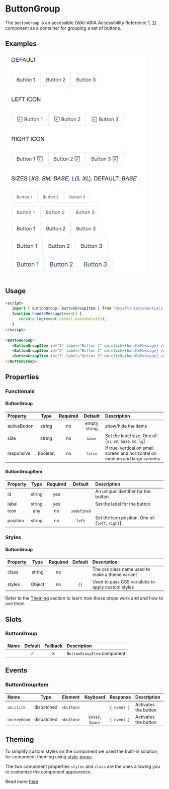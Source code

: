 # ButtonGroup

The `ButtonGroup` is an accessible (WAI-ARIA Accessibility Reference [1], [2]) component as a container for grouping a set of buttons.

## Examples

<img src="./assets/images/showcase.png" alt="PagesNavigator - Default Styles" />

## Usage

```html
<script>
   import { ButtonGroup, ButtonGroupItem } from '@sveltinio/essentials';
   function handleMessage(event) {
      console.log(event.detail.eventDetails);
   }
</script>

<ButtonGroup>
   <ButtonGroupItem id="1" label="Button 1" on:click={handleMessage} />
   <ButtonGroupItem id="2" label="Button 2" on:click={handleMessage} />
   <ButtonGroupItem id="3" label="Button 3" on:click={handleMessage} />
</ButtonGroup>
```

## Properties

### Functionals

#### ButtonGroup

| Property     | Type    | Required | Default      | Description                                                                  |
| :----------- | :-----: | :------: | :----------: |:---------------------------------------------------------------------------- |
| activeButton | string  |    no    | empty string | show/hide the items                                                          |
| size         | string  |    no    | `base`       | Set the label size. One of: [`xs`, `sm`, `base`, `md`, `lg`]                 |
| responsive   | boolean |   no     | `false`      | If true, vertical on small screen and horizontal on medium and large screens |

#### ButtonGroupItem

| Property | Type   | Required | Default     | Description                                      |
| :------- | :----: | :------: | :---------: |:------------------------------------------------ |
| id       | string |   yes    |             | An unique identifier for the button              |
| label    | string |   yes    |             | Set the label for the button                     |
| icon     | any    |    no    | `undefined` |                                                  |
| position | string |    no    | `left`      | Set the icon position. One of: [`left`, `right`] |

### Styles

#### ButtonGroup

| Property |  Type   | Required |   Default   | Description                                       |
| :------- | :-----: | :------: | :---------: | :------------------------------------------------ |
| class    | string  |    no    |             | The css class name used to make a theme variant   |
| styles   | Object  |    no    |     `{}`    | Used to pass CSS variables to apply custom styles |

Refer to the [Theming](#theming) section to learn how those props work and and how to use them.

## Slots

### ButtonGroup

| Name | Default | Fallback | Description                 |
| :--- | :-----: | :------: | :-------------------------- |
|      | ✓       |    ✗     | `ButtonGroupItem` component |

## Events

### ButtonGroupItem

| Name         |  Type      | Element    | Keyboard         | Response    | Description          |
| :----------- | :--------: | :--------: | :--------------: | :---------- | :------------------- |
| `on:click`   | dispatched | `<button>` |                  | `{ event }` | Activates the button |
| `on:keydown` | dispatched | `<button>` | `Enter`, `Space` | `{ event }` | Activates the button |

## Theming

To simplify custom styles on the component we used the built-in solution for component theming using [style-props].

The two component properties `styles` and `class` are the ones allowing you to customize the component appearence.

Read more [here](./THEMING.md)

<!-- Resources -->
[style-props]: https://svelte.dev/docs#template-syntax-component-directives---style-props
[1]: https://www.w3.org/WAI/ARIA/apg/patterns/button/
[2]: https://www.w3.org/WAI/ARIA/apg/example-index/radio/radio
